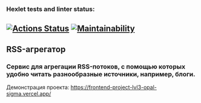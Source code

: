 ### Hexlet tests and linter status:
[![Actions Status](https://github.com/Mansur903/frontend-project-lvl3/workflows/hexlet-check/badge.svg)](https://github.com/Mansur903/frontend-project-lvl3/actions)
[![Maintainability](https://api.codeclimate.com/v1/badges/a99a88d28ad37a79dbf6/maintainability)](https://codeclimate.com/github/Mansur903/frontend-project-lvl3/maintainability)
-------------------------
## RSS-агрегатор
### Сервис для агрегации RSS-потоков, с помощью которых удобно читать разнообразные источники, например, блоги.

Демонстрация проекта: https://frontend-project-lvl3-opal-sigma.vercel.app/
